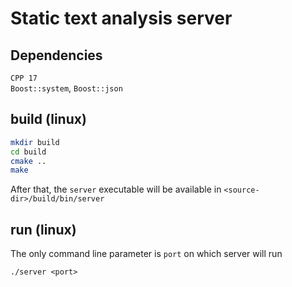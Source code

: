 # Static text analysis server
## Dependencies
`CPP 17`  
`Boost::system`, `Boost::json`

## build (linux)
```bash
mkdir build
cd build
cmake ..
make
```

After that, the `server` executable will be available in `<source-dir>/build/bin/server`

## run (linux)
The only command line parameter is `port` on which server will run
```
./server <port>
```
